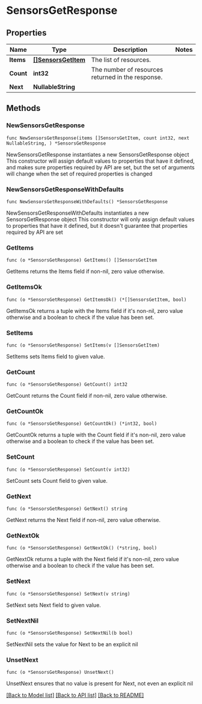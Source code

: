 # SensorsGetResponse

## Properties

Name | Type | Description | Notes
------------ | ------------- | ------------- | -------------
**Items** | [**[]SensorsGetItem**](SensorsGetItem.md) | The list of resources. | 
**Count** | **int32** | The number of resources returned in the response. | 
**Next** | **NullableString** |  | 

## Methods

### NewSensorsGetResponse

`func NewSensorsGetResponse(items []SensorsGetItem, count int32, next NullableString, ) *SensorsGetResponse`

NewSensorsGetResponse instantiates a new SensorsGetResponse object
This constructor will assign default values to properties that have it defined,
and makes sure properties required by API are set, but the set of arguments
will change when the set of required properties is changed

### NewSensorsGetResponseWithDefaults

`func NewSensorsGetResponseWithDefaults() *SensorsGetResponse`

NewSensorsGetResponseWithDefaults instantiates a new SensorsGetResponse object
This constructor will only assign default values to properties that have it defined,
but it doesn't guarantee that properties required by API are set

### GetItems

`func (o *SensorsGetResponse) GetItems() []SensorsGetItem`

GetItems returns the Items field if non-nil, zero value otherwise.

### GetItemsOk

`func (o *SensorsGetResponse) GetItemsOk() (*[]SensorsGetItem, bool)`

GetItemsOk returns a tuple with the Items field if it's non-nil, zero value otherwise
and a boolean to check if the value has been set.

### SetItems

`func (o *SensorsGetResponse) SetItems(v []SensorsGetItem)`

SetItems sets Items field to given value.


### GetCount

`func (o *SensorsGetResponse) GetCount() int32`

GetCount returns the Count field if non-nil, zero value otherwise.

### GetCountOk

`func (o *SensorsGetResponse) GetCountOk() (*int32, bool)`

GetCountOk returns a tuple with the Count field if it's non-nil, zero value otherwise
and a boolean to check if the value has been set.

### SetCount

`func (o *SensorsGetResponse) SetCount(v int32)`

SetCount sets Count field to given value.


### GetNext

`func (o *SensorsGetResponse) GetNext() string`

GetNext returns the Next field if non-nil, zero value otherwise.

### GetNextOk

`func (o *SensorsGetResponse) GetNextOk() (*string, bool)`

GetNextOk returns a tuple with the Next field if it's non-nil, zero value otherwise
and a boolean to check if the value has been set.

### SetNext

`func (o *SensorsGetResponse) SetNext(v string)`

SetNext sets Next field to given value.


### SetNextNil

`func (o *SensorsGetResponse) SetNextNil(b bool)`

 SetNextNil sets the value for Next to be an explicit nil

### UnsetNext
`func (o *SensorsGetResponse) UnsetNext()`

UnsetNext ensures that no value is present for Next, not even an explicit nil

[[Back to Model list]](../README.md#documentation-for-models) [[Back to API list]](../README.md#documentation-for-api-endpoints) [[Back to README]](../README.md)


